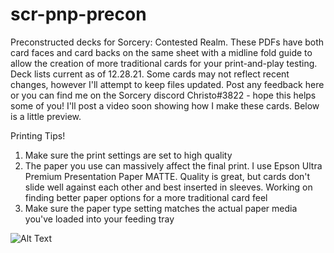 # scr-pnp-precon
Preconstructed decks for Sorcery: Contested Realm. These PDFs have both card faces and card backs on the same sheet with a midline fold guide to allow the creation of more traditional cards for your print-and-play testing. Deck lists current as of 12.28.21. Some cards may not reflect recent changes, however I'll attempt to keep files updated. Post any feedback here or you can find me on the Sorcery discord Christo#3822 - hope this helps some of you! I'll post a video soon showing how I make these cards. Below is a little preview.

Printing Tips!
1. Make sure the print settings are set to high quality
2. The paper you use can massively affect the final print. I use Epson Ultra Premium Presentation Paper MATTE. Quality is great, but cards don't slide well against each other and best inserted in sleeves. Working on finding better paper options for a more traditional card feel
3. Make sure the paper type setting matches the actual paper media you've loaded into your feeding tray

![Alt Text](_process.gif)
